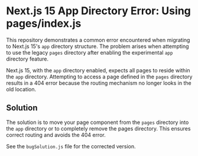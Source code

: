 # Next.js 15 App Directory Error: Using pages/index.js

This repository demonstrates a common error encountered when migrating to Next.js 15's `app` directory structure.  The problem arises when attempting to use the legacy `pages` directory after enabling the experimental `app` directory feature.

Next.js 15, with the `app` directory enabled, expects all pages to reside within the `app` directory.  Attempting to access a page defined in the `pages` directory results in a 404 error because the routing mechanism no longer looks in the old location.

## Solution

The solution is to move your page component from the `pages` directory into the `app` directory or to completely remove the pages directory.  This ensures correct routing and avoids the 404 error.

See the `bugSolution.js` file for the corrected version.